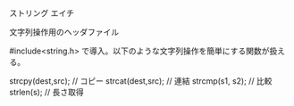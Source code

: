 ストリング エイチ

文字列操作用のヘッダファイル

\#include<string.h> で導入。以下のような文字列操作を簡単にする関数が扱える。

strcpy(dest,src);   // コピー
strcat(dest,src);    // 連結
strcmp(s1, s2);     // 比較
strlen(s);              // 長さ取得

